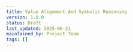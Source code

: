 ```yaml
---
title: Value Alignment And Symbolic Reasoning
version: 1.0.0
status: Draft
last_updated: 2025-06-21
maintained_by: Project Team
tags: []
---
```

